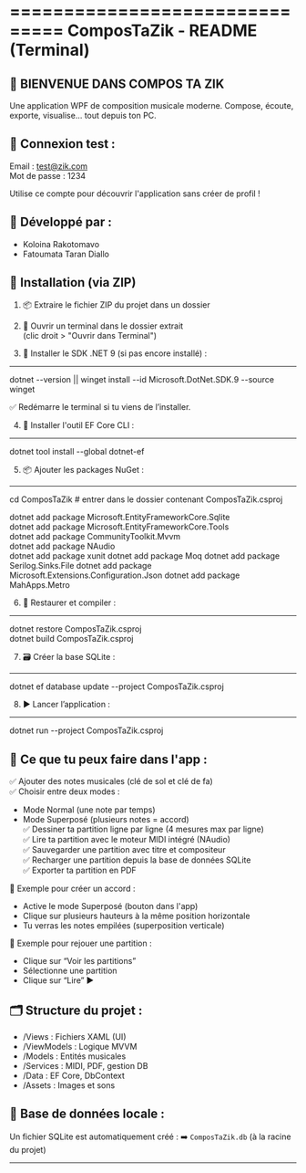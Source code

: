 ===============================
ComposTaZik - README (Terminal)
===============================

🎹 BIENVENUE DANS COMPOS TA ZIK
--------------------------------
Une application WPF de composition musicale moderne.
Compose, écoute, exporte, visualise... tout depuis ton PC.

👤 Connexion test :
--------------------
Email : test@zik.com  
Mot de passe : 1234

Utilise ce compte pour découvrir l'application sans créer de profil !

🧠 Développé par :
-------------------
- Koloina Rakotomavo
- Fatoumata Taran Diallo

📁 Installation (via ZIP)
---------------------------
1. 📦 Extraire le fichier ZIP du projet dans un dossier  


2. 🔧 Ouvrir un terminal dans le dossier extrait  
   (clic droit > "Ouvrir dans Terminal")

3. 🧰 Installer le SDK .NET 9 (si pas encore installé) :
---------------------------------------------------------
dotnet --version || winget install --id Microsoft.DotNet.SDK.9 --source winget

✅ Redémarre le terminal si tu viens de l’installer.

4. 🔧 Installer l'outil EF Core CLI :
--------------------------------------
dotnet tool install --global dotnet-ef

5. 📦 Ajouter les packages NuGet :
-----------------------------------
cd ComposTaZik  # entrer dans le dossier contenant ComposTaZik.csproj

dotnet add package Microsoft.EntityFrameworkCore.Sqlite  
dotnet add package Microsoft.EntityFrameworkCore.Tools  
dotnet add package CommunityToolkit.Mvvm  
dotnet add package NAudio  
dotnet add package xunit
dotnet add package Moq
dotnet add package Serilog.Sinks.File
dotnet add package Microsoft.Extensions.Configuration.Json
dotnet add package MahApps.Metro



6. 🔄 Restaurer et compiler :
------------------------------
dotnet restore ComposTaZik.csproj  
dotnet build ComposTaZik.csproj

7. 🗃️ Créer la base SQLite :
------------------------------
dotnet ef database update --project ComposTaZik.csproj

8. ▶️ Lancer l’application :
----------------------------
dotnet run --project ComposTaZik.csproj


🎵 Ce que tu peux faire dans l'app :
-------------------------------------

✅ Ajouter des notes musicales (clé de sol et clé de fa)  
✅ Choisir entre deux modes :
   - Mode Normal (une note par temps)
   - Mode Superposé (plusieurs notes = accord)  
✅ Dessiner ta partition ligne par ligne (4 mesures max par ligne)  
✅ Lire ta partition avec le moteur MIDI intégré (NAudio)  
✅ Sauvegarder une partition avec titre et compositeur  
✅ Recharger une partition depuis la base de données SQLite  
✅ Exporter ta partition en PDF

📌 Exemple pour créer un accord :
- Active le mode Superposé (bouton dans l'app)
- Clique sur plusieurs hauteurs à la même position horizontale
- Tu verras les notes empilées (superposition verticale)

📌 Exemple pour rejouer une partition :
- Clique sur “Voir les partitions”
- Sélectionne une partition
- Clique sur “Lire” ▶️

🗂️ Structure du projet :
--------------------------
- /Views : Fichiers XAML (UI)
- /ViewModels : Logique MVVM
- /Models : Entités musicales
- /Services : MIDI, PDF, gestion DB
- /Data : EF Core, DbContext
- /Assets : Images et sons

📍 Base de données locale :
----------------------------
Un fichier SQLite est automatiquement créé :
➡️ `ComposTaZik.db` (à la racine du projet)

---
